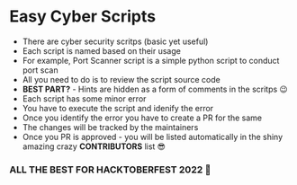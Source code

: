 # Easy Cyber Scripts

- There are cyber security scritps (basic yet useful)
- Each script is named based on their usage 
- For example, Port Scanner script is a simple python script to conduct port scan
- All you need to do is to review the script source code
- **BEST PART?** - Hints are hidden as a form of comments in the scritps 😉
- Each script has some minor error
- You have to execute the script and idenify the error 
- Once you identify the error you have to create a PR for the same
- The changes will be tracked by the maintainers 
- Once you PR is approved - you will be listed automatically in the shiny amazing crazy **CONTRIBUTORS** list 😎

### ALL THE BEST FOR HACKTOBERFEST 2022 🚀

